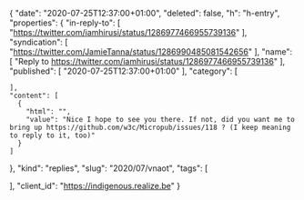 {
  "date": "2020-07-25T12:37:00+01:00",
  "deleted": false,
  "h": "h-entry",
  "properties": {
    "in-reply-to": [
      "https://twitter.com/iamhirusi/status/1286977466955739136"
    ],
    "syndication": [
      "https://twitter.com/JamieTanna/status/1286990485081542656"
    ],
    "name": [
      "Reply to https://twitter.com/iamhirusi/status/1286977466955739136"
    ],
    "published": [
      "2020-07-25T12:37:00+01:00"
    ],
    "category": [

    ],
    "content": [
      {
        "html": "",
        "value": "Nice I hope to see you there. If not, did you want me to bring up https://github.com/w3c/Micropub/issues/118 ? (I keep meaning to reply to it, too)"
      }
    ]
  },
  "kind": "replies",
  "slug": "2020/07/vnaot",
  "tags": [

  ],
  "client_id": "https://indigenous.realize.be"
}
